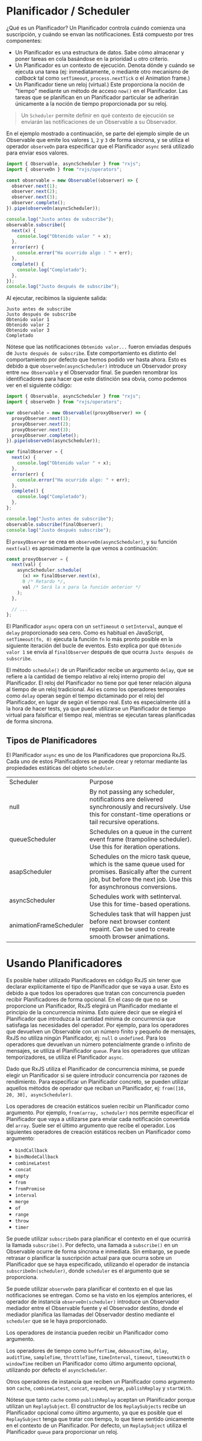 # Planificador / Scheduler

¿Qué es un Planificador? Un Planificador controla cuándo comienza una suscripción, y cuándo se envan las notificaciones. Está compuesto por tres componentes:

- Un Planificador es una estructura de datos. Sabe cómo almacenar y poner tareas en cola basándose en la prioridad u otro criterio.
- Un Planificador es un contexto de ejecución. Denota dónde y cuándo se ejecuta una tarea (ej: inmediatamente, o mediante otro mecanismo de _callback_ tal como `setTimeout`, `process.nextTick` o el Animation frame.)
- Un Planificador tiene un reloj (virtual.) Este proporciona la noción de "tiempo" mediante un método de acceso `now()` en el Planificador. Las tareas que se planifican en un Planificador particular se adherirán únicamente a la noción de tiempo proporcionada por su reloj.

> Un `Scheduler` permite definir en qué contexto de ejecución se enviarán las notificaciones de un Observable a su Observador.

En el ejemplo mostrado a continuación, se parte del ejemplo simple de un Observable que emite los valores `1`, `2` y `3` de forma síncrona, y se utiliza el operador `observeOn` para especificar que el Planificador `async` será utilizado para enviar esos valores.

```javascript
import { Observable, asyncScheduler } from "rxjs";
import { observeOn } from "rxjs/operators";

const observable = new Observable((observer) => {
  observer.next(1);
  observer.next(2);
  observer.next(3);
  observer.complete();
}).pipe(observeOn(asyncScheduler));

console.log("Justo antes de subscribe");
observable.subscribe({
  next(x) {
    console.log("Obtenido valor " + x);
  },
  error(err) {
    console.error("Ha ocurrido algo : " + err);
  },
  complete() {
    console.log("Completado");
  },
});
console.log("Justo después de subscribe");
```

Al ejecutar, recibimos la siguiente salida:

```
Justo antes de subscribe
Justo después de subscribe
Obtenido valor 1
Obtenido valor 2
Obtenido valor 3
Completado
```

Nótese que las notificaciones `Obtenido valor...` fueron enviadas después de `Justo después de subscribe`. Este comportamiento es distinto del comportamiento por defecto que hemos podido ver hasta ahora. Esto es debido a que `observeOn(asyncScheduler)` introduce un Observador proxy entre `new Observable` y el Observador final. Se pueden renombrar los identificadores para hacer que este distinción sea obvia, como podemos ver en el siguiente código:

```javascript
import { Observable, asyncScheduler } from "rxjs";
import { observeOn } from "rxjs/operators";

var observable = new Observable((proxyObserver) => {
  proxyObserver.next(1);
  proxyObserver.next(2);
  proxyObserver.next(3);
  proxyObserver.complete();
}).pipe(observeOn(asyncScheduler));

var finalObserver = {
  next(x) {
    console.log("Obtenido valor " + x);
  },
  error(err) {
    console.error("Ha ocurrido algo: " + err);
  },
  complete() {
    console.log("Completado");
  },
};

console.log("Justo antes de subscribe");
observable.subscribe(finalObserver);
console.log("Justo después subscribe");
```

El `proxyObserver` se crea en `observeOn(asyncScheduler)`, y su función `next(val)` es aproximadamente la que vemos a continuación:

```javascript
const proxyObserver = {
  next(val) {
    asyncScheduler.schedule(
      (x) => finalObserver.next(x),
      0 /* Retardo */,
      val /* Será la x para la función anterior */
    );
  },

  // ...
};
```

El Planificador `async` opera con un `setTimeout` o `setInterval`, aunque el `delay` proporcionado sea cero. Como es habitual en JavaScript, `setTimeout(fn, 0)` ejecuta la función `fn` lo más pronto posible en la siguiente iteración del bucle de eventos. Esto explica por qué `Obtenido valor 1` se envía al `finalObserver` después de que ocurra `Justo después de subscribe`.

El método `schedule()` de un Planificador recibe un argumento `delay`, que se refiere a la cantidad de tiempo relativo al reloj interno propio del Planificador. El reloj del Planificador no tiene por qué tener relación alguna al tiempo de un reloj tradicional. Así es como los operadores temporales como `delay` operan según el tiempo dictaminado por el reloj del Planificador, en lugar de según el tiempo real. Esto es especialmente útil a la hora de hacer tests, ya que puede utilizarse un Planificador de tiempo virtual para falsificar el tiempo real, mientras se ejecutan tareas planificadas de forma síncrona.

## Tipos de Planificadores

El Planificador `async` es uno de los Planificadores que proporciona RxJS. Cada uno de estos Planificadores se puede crear y retornar mediante las propiedades estáticas del objeto `Scheduler`.

<table>
<tr><td>Scheduler</td><td> 	Purpose</td></tr>
<tr><td>null</td><td> 	By not passing any scheduler, notifications are delivered synchronously and recursively. Use this for constant-time operations or tail recursive operations.</td></tr>
<tr><td>queueScheduler</td><td> 	Schedules on a queue in the current event frame (trampoline scheduler). Use this for iteration operations.</td></tr>
<tr><td>asapScheduler</td><td> 	Schedules on the micro task queue, which is the same queue used for promises. Basically after the current job, but before the next job. Use this for asynchronous conversions.</td></tr>
<tr><td>asyncScheduler</td><td> 	Schedules work with setInterval. Use this for time-based operations.</td></tr>
<tr><td>animationFrameScheduler</td><td> 	Schedules task that will happen just before next browser content repaint. Can be used to create smooth browser animations.</td></tr>
</table>

# Usando Planificadores

Es posible haber utilizado Planificadores en código RxJS sin tener que declarar explícitamente el tipo de Planificador que se vaya a usar. Esto es debido a que todos los operadores que tratan con concurrencia pueden recibir Planificadores de forma opcional. En el caso de que no se proporcione un Planificador, RxJS elegirá un Planificador mediante el principio de la concurrencia mínima. Esto quiere decir que se elegirá el Planificador que introduzca la cantidad mínima de concurrencia que satisfaga las necesidades del operador. Por ejemplo, para los operadores que devuelven un Observable con un número finito y pequeño de mensajes, RxJS no utiliza ningún Planificador, ej: `null` o `undefined`. Para los operadores que devuelvan un número potencialmente grande o infinito de mensajes, se utiliza el Planificador `queue`. Para los operadores que utilizan temporizadores, se utiliza el Planificador `async`.

Dado que RxJS utiliza el Planificador de concurrencia mínima, se puede elegir un Planificador si se quiere introducir concurrencia por razones de rendimiento. Para especificar un Planificador concreto, se pueden utilizar aquellos métodos de operador que reciban un Planificador, ej: `from([10, 20, 30], asyncScheduler)`.

Los operadores de creación estáticos suelen recibir un Planificador como argumento. Por ejemplo, `from(array, scheduler)` nos permite especificar el Planificador que vaya a utilizarse para enviar cada notificación convertida del `array`. Suele ser el último argumento que recibe el operador. Los siguientes operadores de creación estáticos reciben un Planificador como argumento:

- `bindCallback`
- `bindNodeCallback`
- `combineLatest`
- `concat`
- `empty`
- `from`
- `fromPromise`
- `interval`
- `merge`
- `of`
- `range`
- `throw`
- `timer`

Se puede utilizar `subscribeOn` para planificar el contexto en el que ocurrirá la llamada `subscribe()`. Por defecto, una llamada a `subscribe()` en un Observable ocurre de forma síncrona e inmediata. Sin embargo, se puede retrasar o planificar la suscripción actual para que ocurra sobre un Planificador que se haya especificado, utilizando el operador de instancia `subscribeOn(scheduler)`, donde `scheduler` es el argumento que se proporciona.

Se puede utilizar `observeOn` para planificar el contexto en el que las notificaciones se entregan. Como se ha visto en los ejemplos anteriores, el operador de instancia `observeOn(scheduler)` introduce un Observador mediador entre el Observable fuente y el Observador destino, donde el mediador planifica las llamadas del Observador destino mediante el `scheduler` que se le haya proporcionado.

Los operadores de instancia pueden recibir un Planificador como argumento.

Los operadores de tiempo como `bufferTime`, `debounceTime`, `delay`, `auditTime`, `sampleTime`, `throttleTime`, `timeInterval`, `timeout`, `timeoutWith` o `windowTime` reciben un Planificador como último argumento opcional, utilizando por defecto el `asyncScheduler`.

Otros operadores de instancia que reciben un Planificador como argumento son `cache`, `combineLatest`, `concat`, `expand`, `merge`, `publishReplay` y `startWith`.

Nótese que tanto `cache` como `publishReplay` aceptan un Planificador porque utilizan un `ReplaySubject`. El constructor de los `ReplaySubjects` recibe un Planificador opcional como último argumento, ya que es posible que el `ReplaySubject` tenga que tratar con tiempo, lo que tiene sentido únicamente en el contexto de un Planificador. Por defecto, un `ReplaySubject` utiliza el Planificador `queue` para proporcionar un reloj.
